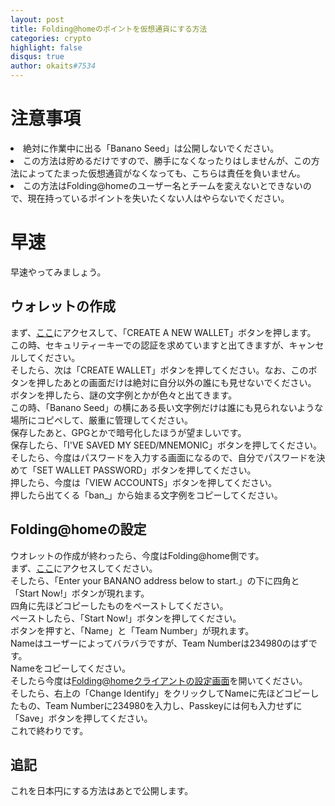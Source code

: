 ```yaml
---
layout: post
title: Folding@homeのポイントを仮想通貨にする方法
categories: crypto
highlight: false
disqus: true
author: okaits#7534
---
```

 <!-- EthereumAds -->
   <div id="EthereumAds-linuxcodevblog"></div>
   <script src="https://ethereumads.com/adviewer.js">
   </script>
   <script>
       EthereumAds.initAdSlot({
           acceptedCurrencies: ["ALL"], // option ALL for all whitelisted tokens, ETH for Ethereum, DAI for DAI Stablecoin
           //validatorEndpoint:"", // optional custom validator
           mediaType: "image_320x50",
           fallback: "default", // default, none, custom url
           slot: "linuxcodevblog",
           address: "0xd404f198c4f580727eb11cd69b581d5f10c7efd9",
           platform: "",
           affiliate: "",
           keywords:"", //comma separatedy
           adult: false,
           version: "1.00"
       });
       /*
        for responsive ads add and adjust this according to your needs:
        responsive: [
            { mediaType: "image_728x90", minWidth: 728 },
            { mediaType: "image_300x600" }
        ],
       */
   </script>
   <!-- /EthereumAds --> 
<h1>注意事項</h1>
<ui>
<li>絶対に作業中に出る「Banano Seed」は公開しないでください。</li>
<li>この方法は貯めるだけですので、勝手になくなったりはしませんが、この方法によってたまった仮想通貨がなくなっても、こちらは責任を負いません。</li>
<li>この方法はFolding@homeのユーザー名とチームを変えないとできないので、現在持っているポイントを失いたくない人はやらないでください。</li>
</ui>
<h1>早速</h1>
早速やってみましょう。<br>
<h2>ウォレットの作成</h2>
まず、<a href="https://vault.banano.cc/">ここ</a>にアクセスして、「CREATE A NEW WALLET」ボタンを押します。<br>
この時、セキュリティーキーでの認証を求めていますと出てきますが、キャンセルしてください。<br>
そしたら、次は「CREATE WALLET」ボタンを押してください。なお、このボタンを押したあとの画面だけは絶対に自分以外の誰にも見せないでください。<br>
ボタンを押したら、謎の文字例とかが色々と出てきます。<br>
この時、「Banano Seed」の横にある長い文字例だけは誰にも見られないような場所にコピペして、厳重に管理してください。<br>
保存したあと、GPGとかで暗号化したほうが望ましいです。<br>
保存したら、「I'VE SAVED MY SEED/MNEMONIC」ボタンを押してください。<br>
そしたら、今度はパスワードを入力する画面になるので、自分でパスワードを決めて「SET WALLET PASSWORD」ボタンを押してください。<br>
押したら、今度は「VIEW ACCOUNTS」ボタンを押してください。<br>
押したら出てくる「ban_」から始まる文字例をコピーしてください。
<h2>Folding@homeの設定</h2>
ウオレットの作成が終わったら、今度はFolding@home側です。<br>
まず、<a href="https://bananominer.com/">ここ</a>にアクセスしてください。<br>
そしたら、「Enter your BANANO address below to start.」の下に四角と「Start Now!」ボタンが現れます。<br>
四角に先ほどコピーしたものをペーストしてください。<br>
ペーストしたら、「Start Now!」ボタンを押してください。<br>
ボタンを押すと、「Name」と「Team Number」が現れます。<br>
Nameはユーザーによってバラバラですが、Team Numberは234980のはずです。<br>
Nameをコピーしてください。<br>
そしたら今度は<a href="http://client.foldingathome.org/">Folding@homeクライアントの設定画面</a>を開いてください。<br>
そしたら、右上の「Change Identify」をクリックしてNameに先ほどコピーしたもの、Team Numberに234980を入力し、Passkeyには何も入力せずに「Save」ボタンを押してください。<br>
これで終わりです。<br>
<h2>追記</h2>
これを日本円にする方法はあとで公開します。<br>